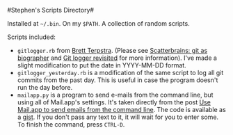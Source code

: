 #Stephen's Scripts Directory#

Installed at `~/.bin`.
On my `$PATH`.
A collection of random scripts.

Scripts included:

* `gitlogger.rb` from [Brett Terpstra](http://brettterpstra.com).
(Please see [Scatterbrains: git as biographer](http://brettterpstra.com/scatterbrains-git-as-biographer/) and
[Git logger revisited](http://brettterpstra.com/git-logger-revisited/) for more information).
I've made a slight modification to put the date in YYYY-MM-DD format.
* `gitlogger_yesterday.rb` is a modification of the same script to log all git commits from the past day.
This is useful in case the program doesn't run the day before.
* `mailapp.py` is a program to send e-mails from the command line, but using all of Mail.app's settings.
It's taken directly from the post [Use Mail.app to send emails from the command line](http://nb.nathanamy.org/2012/04/send-emails-from-the-command-line/).
The code is available as a [gist](https://gist.github.com/2475544).
If you don't pass any text to it, it will wait for you to enter some.
To finish the command, press `CTRL-D`.

